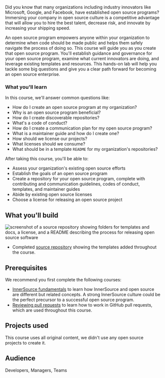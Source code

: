 Did you know that many organizations including industry innovators like Microsoft, Google, and Facebook, have established open source programs? Immersing your company in open source culture is a competitive advantage that will allow you to hire the best talent, decrease risk, and innovate by increasing your shipping speed. 

An open source program empowers anyone within your organization to determine when code should be made public and helps them safely navigate the process of doing so. This course will guide you as you create that open source program. You'll establish guidance and governance for your open source program, examine what current innovators are doing, and leverage existing templates and resources. This hands-on lab will help you tackle some big questions and give you a clear path forward for becoming an open source enterprise.

### What you'll learn

In this course, we'll answer common questions like:
- How do I create an open source program at my organization?
- Why is an open source program beneficial?
- How do I create discoverable repositories?
- What's a code of conduct? 
- How do I create a communication plan for my open source program?
- What is a maintainer guide and how do I create one? 
- How should we license our projects? 
- What licenses should we consume? 
- What should be in a template `README` for my organization's repositories?

After taking this course, you'll be able to:
- Assess your organization's existing open source efforts
- Establish the goals of an open source program
- Create a repository for your open source program, complete with contributing and communication guidelines, codes of conduct, templates, and maintainer guides
- Abide by existing open source licenses
- Choose a license for releasing an open source project

## What you'll build

![screenshot of a source repository showing folders for templates and docs, a license, and a README describing the process for releasing open source software](https://user-images.githubusercontent.com/16547949/75806576-eab9ca00-5d51-11ea-91de-ae56e92f2592.png)

- Completed [source repository](https://github.com/githubtraining/oss-enterprise-demo) showing the templates added throughout the course.

## Prerequisites

We recommend you first complete the following courses:
- [InnerSource fundamentals](https://lab.github.com/githubtraining/innersource-fundamentals) to learn how InnerSource and open source are different but related concepts. A strong InnerSource culture could be the perfect precursor to a successful open source program.
- [Reviewing pull requests](https://lab.github.com/githubtraining/reviewing-pull-requests/) to learn how to work in GitHub pull requests, which are used throughout this course.

## Projects used

This course uses all original content, we didn't use any open source projects to create it.

## Audience

Developers, Managers, Teams
